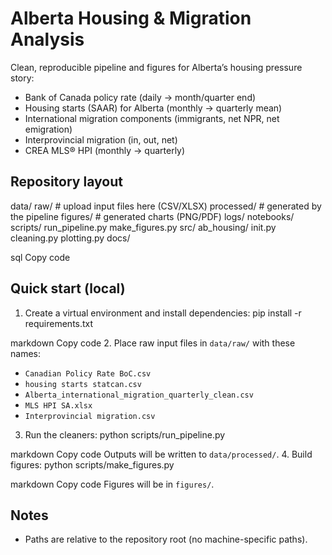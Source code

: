 # Alberta Housing & Migration Analysis

Clean, reproducible pipeline and figures for Alberta’s housing pressure story:
- Bank of Canada policy rate (daily → month/quarter end)
- Housing starts (SAAR) for Alberta (monthly → quarterly mean)
- International migration components (immigrants, net NPR, net emigration)
- Interprovincial migration (in, out, net)
- CREA MLS® HPI (monthly → quarterly)

## Repository layout
data/
raw/ # upload input files here (CSV/XLSX)
processed/ # generated by the pipeline
figures/ # generated charts (PNG/PDF)
logs/
notebooks/
scripts/
run_pipeline.py
make_figures.py
src/
ab_housing/
init.py
cleaning.py
plotting.py
docs/

sql
Copy code

## Quick start (local)
1. Create a virtual environment and install dependencies:
pip install -r requirements.txt

markdown
Copy code
2. Place raw input files in `data/raw/` with these names:
- `Canadian Policy Rate BoC.csv`
- `housing starts statcan.csv`
- `Alberta_international_migration_quarterly_clean.csv`
- `MLS HPI SA.xlsx`
- `Interprovincial migration.csv`
3. Run the cleaners:
python scripts/run_pipeline.py

markdown
Copy code
Outputs will be written to `data/processed/`.
4. Build figures:
python scripts/make_figures.py

markdown
Copy code
Figures will be in `figures/`.

## Notes
- Paths are relative to the repository root (no machine-specific paths).


